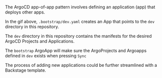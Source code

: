 The ArgoCD app-of-app pattern involves defining an application (app) that deploys other apps.


[](./argo.gif)

In the gif above, `.bootstrap/dev.yaml` creates an App that points to the `dev` directory in this repository.

The `dev` directory in this repository contains the manifests for the desired ArgoCD Projects and Applications.

The `bootstrap` ArgoApp will make sure the ArgoProjects and Argoapps defined in `dev` exists when pressing `Sync`




The process of adding new applications could be further streamlined with a Backstage template.
